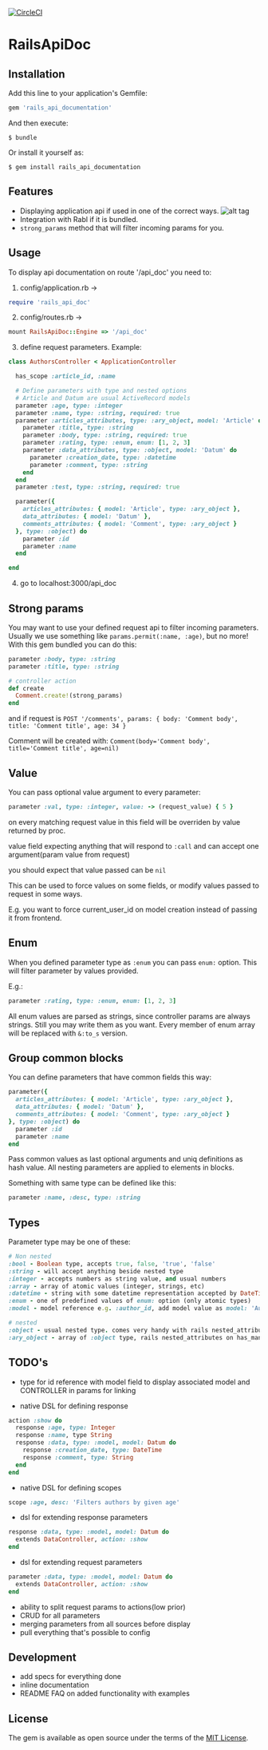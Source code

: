 [![CircleCI](https://circleci.com/gh/vshaveyko/rails_api_doc/tree/master.svg?style=svg&circle-token=cc544085bb94b3f8613cfab79e9618bf20ce7138)](https://circleci.com/gh/vshaveyko/rails_api_doc/tree/master)

# RailsApiDoc

## Installation

Add this line to your application's Gemfile:

```ruby
gem 'rails_api_documentation'
```

And then execute:

    $ bundle

Or install it yourself as:

    $ gem install rails_api_documentation

## Features

+ Displaying application api if used in one of the correct ways.
  ![alt tag](https://raw.githubusercontent.com/vshaveyko/rails_api_doc/master/preview.png)
+ Integration with Rabl if it is bundled.
+ `strong_params` method that will filter incoming params for you.

## Usage

To display api documentation on route '/api_doc' you need to:

1. config/application.rb ->
```ruby
require 'rails_api_doc'
```

2. config/routes.rb ->
```ruby
mount RailsApiDoc::Engine => '/api_doc'
```

3. define request parameters. Example:
```ruby
class AuthorsController < ApplicationController

  has_scope :article_id, :name

  # Define parameters with type and nested options
  # Article and Datum are usual ActiveRecord models
  parameter :age, type: :integer
  parameter :name, type: :string, required: true
  parameter :articles_attributes, type: :ary_object, model: 'Article' do
    parameter :title, type: :string
    parameter :body, type: :string, required: true
    parameter :rating, type: :enum, enum: [1, 2, 3]
    parameter :data_attributes, type: :object, model: 'Datum' do
      parameter :creation_date, type: :datetime
      parameter :comment, type: :string
    end
  end
  parameter :test, type: :string, required: true

  parameter({
    articles_attributes: { model: 'Article', type: :ary_object },
    data_attributes: { model: 'Datum' },
    comments_attributes: { model: 'Comment', type: :ary_object }
  }, type: :object) do
    parameter :id
    parameter :name
  end

end
```

4. go to localhost:3000/api_doc

## Strong params

You may want to use your defined request api to filter incoming parameters.
Usually we use something like `params.permit(:name, :age)`, but no more!
With this gem bundled you can do this:

```ruby
parameter :body, type: :string
parameter :title, type: :string

# controller action
def create
  Comment.create!(strong_params)
end
```

and if request is `POST '/comments', params: { body: 'Comment body', title: 'Comment title', age: 34 }`

Comment will be created with: `Comment(body='Comment body', title='Comment title', age=nil)`

## Value

You can pass optional value argument to every parameter:

```ruby
parameter :val, type: :integer, value: -> (request_value) { 5 }
```

on every matching request value in this field will be overriden by value returned by proc.

value field expecting anything that will respond to `:call` and can accept one argument(param value from request)

you should expect that value passed can be `nil`

This can be used to force values on some fields, or modify values passed to request in some ways.

E.g. you want to force current_user_id on model creation instead of passing it from frontend.

## Enum

When you defined parameter type as `:enum` you can pass `enum:` option. This will filter parameter by values provided.

E.g.:

```ruby
parameter :rating, type: :enum, enum: [1, 2, 3]
```

All enum values are parsed as strings, since controller params are always strings. Still you may write them as you want. Every member of enum array will be replaced with `&:to_s` version.

## Group common blocks

You can define parameters that have common fields this way:

```ruby
parameter({
  articles_attributes: { model: 'Article', type: :ary_object },
  data_attributes: { model: 'Datum' },
  comments_attributes: { model: 'Comment', type: :ary_object }
}, type: :object) do
  parameter :id
  parameter :name
end
```

Pass common values as last optional arguments and uniq definitions as hash value.
All nesting parameters are applied to elements in blocks.

Something with same type can be defined like this:

```ruby
parameter :name, :desc, type: :string
```

## Types

Parameter type may be one of these:

```ruby
# Non nested
:bool - Boolean type, accepts true, false, 'true', 'false'
:string - will accept anything beside nested type
:integer - accepts numbers as string value, and usual numbers
:array - array of atomic values (integer, strings, etc)
:datetime - string with some datetime representation accepted by DateTime.parse
:enum - one of predefined values of enum: option (only atomic types)
:model - model reference e.g. :author_id, add model value as model: 'Author' after this

# nested
:object - usual nested type. comes very handy with rails nested_attributes feature
:ary_object - array of :object type, rails nested_attributes on has_many
```

## TODO's
+ type for id reference with model field to display associated model and CONTROLLER in params for linking

+ native DSL for defining response
```ruby
action :show do
  response :age, type: Integer
  response :name, type String
  response :data, type: :model, model: Datum do
    response :creation_date, type: DateTime
    response :comment, type: String
  end
end
```
+ native DSL for defining scopes
```ruby
scope :age, desc: 'Filters authors by given age'
```
+ dsl for extending response parameters
```ruby
response :data, type: :model, model: Datum do
  extends DataController, action: :show
end
```
+ dsl for extending request parameters
```ruby
parameter :data, type: :model, model: Datum do
  extends DataController, action: :show
end
```
+ ability to split request params to actions(low prior)
+ CRUD for all parameters
+ merging parameters from all sources before display
+ pull everything that's possible to config

## Development

+ add specs for everything done
+ inline documentation
+ README FAQ on added functionality with examples

## License

The gem is available as open source under the terms of the [MIT License](http://opensource.org/licenses/MIT).
